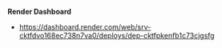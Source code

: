 **Render Dashboard**
- https://dashboard.render.com/web/srv-cktfdvo168ec738n7va0/deploys/dep-cktfpkenfb1c73cjgsfg

